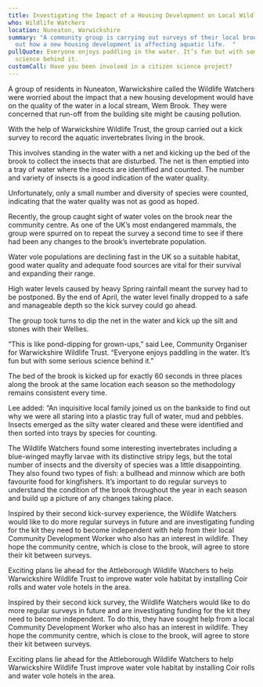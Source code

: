 ```yaml
---
title: Investigating the Impact of a Housing Development on Local Wildlife
who: Wildlife Watchers
location: Nuneaton, Warwickshire
summary: "A community group is carrying out surveys of their local brook to find
  out how a new housing development is affecting aquatic life.  "
pullQuote: Everyone enjoys paddling in the water. It’s fun but with some serious
  science behind it.
customCall: Have you been involved in a citizen science project?
---
```

A group of residents in Nuneaton, Warwickshire called the Wildlife Watchers were worried about the impact that a new housing development would have on the quality of the water in a local stream, Wem Brook. They were concerned that run-off from the building site might be causing pollution.

With the help of Warwickshire Wildlife Trust, the group carried out a kick survey to record the aquatic invertebrates living in the brook. 

This involves standing in the water with a net and kicking up the bed of the brook to collect the insects that are disturbed.  The net is then emptied into a tray of water where the insects are identified and counted. The number and variety of insects is a good indication of the water quality. 

Unfortunately, only a small number and diversity of species were counted, indicating that the water quality was not as good as hoped. 

Recently, the group caught sight of water voles on the brook near the community centre. As one of the UK’s most endangered mammals, the group were spurred on to repeat the survey a second time to see if there had been any changes to the brook’s invertebrate population. 

Water vole populations are declining fast in the UK so a suitable habitat, good water quality and adequate food sources are vital for their survival and expanding their range. 

High water levels caused by heavy Spring rainfall meant the survey had to be postponed. By the end of April, the water level finally dropped to a safe and manageable depth so the kick survey could go ahead. 

The group took turns to dip the net in the water and kick up the silt and stones with their Wellies. 

“This is like pond-dipping for grown-ups,” said Lee, Community Organiser for Warwickshire Wildlife Trust. “Everyone enjoys paddling in the water. It’s fun but with some serious science behind it.”

The bed of the brook is kicked up for exactly 60 seconds in three places along the brook at the same location each season so the methodology remains consistent every time.

Lee added: “An inquisitive local family joined us on the bankside to find out why we were all staring into a plastic tray full of water, mud and pebbles. Insects emerged as the silty water cleared and these were identified and then sorted into trays by species for counting. 

The Wildlife Watchers found some interesting invertebrates including a blue-winged mayfly larvae with its distinctive stripy legs, but the total number of insects and the diversity of species was a little disappointing. 
They also found two types of fish: a bullhead and minnow which are both favourite food for kingfishers. 
It’s important to do regular surveys to understand the condition of the brook throughout the year in each season and build up a picture of any changes taking place.

Inspired by their second kick-survey experience, the Wildlife Watchers would like to do more regular surveys in future and are investigating funding for the kit they need to become independent with help from their local Community Development Worker who also has an interest in wildlife.  They hope the community centre, which is close to the brook, will agree to store their kit between surveys. 

Exciting plans lie ahead for the Attleborough Wildlife Watchers to help Warwickshire Wildlife Trust to improve water vole habitat by installing Coir rolls and water vole hotels in the area.  

Inspired by their second kick survey, the Wildlife Watchers would like to do more regular surveys in future and are investigating funding for the kit they need to become independent. To do this, they have sought help from a local Community Development Worker who also has an interest in wildlife.  They hope the community centre, which is close to the brook, will agree to store their kit between surveys. 

Exciting plans lie ahead for the Attleborough Wildlife Watchers to help Warwickshire Wildlife Trust improve water vole habitat by installing Coir rolls and water vole hotels in the area.